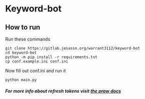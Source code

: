 # Keyword-bot

## How to run
Run these commands
```
git clone https://gitlab.jesassn.org/warrant3112/keyword-bot
cd keyword-bot
python -m pip install -r requirements.txt
cp conf.example.ini conf.ini
```
Now fill out conf.ini and run it 
```
python main.py
```

##### For more info about refresh tokens visit [the praw docs](https://praw.readthedocs.io/en/latest/tutorials/refresh_token.html)
